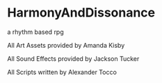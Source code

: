 # HarmonyAndDissonance
a rhythm based rpg

All Art Assets provided by Amanda Kisby

All Sound Effects provided by Jackson Tucker

All Scripts written by Alexander Tocco
